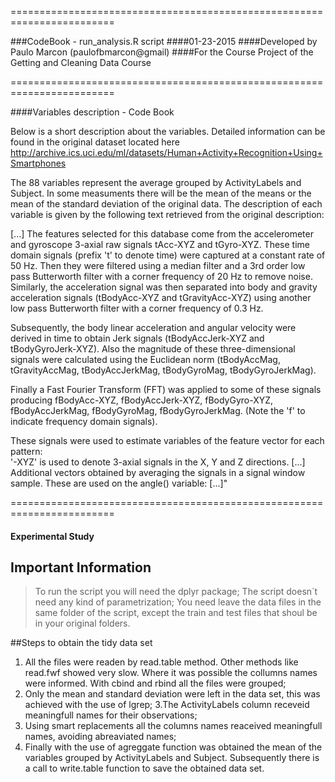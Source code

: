 ========================================================================

###CodeBook - run_analysis.R script
####01-23-2015
####Developed by Paulo Marcon (paulofbmarcon@gmail)
####For the Course Project of the Getting and Cleaning Data Course

========================================================================

####Variables description - Code Book

Below is a short description about the variables. Detailed information can be found in the original dataset located here http://archive.ics.uci.edu/ml/datasets/Human+Activity+Recognition+Using+Smartphones
 
 The 88 variables represent the average grouped by ActivityLabels and Subject. In some measuments there will be the mean of the means or the mean of the standard deviation of the original data. The description of each variable is given by the following text retrieved from the original description:
 
 [...]
The features selected for this database come from the accelerometer and gyroscope 3-axial raw signals tAcc-XYZ and tGyro-XYZ. These time domain signals (prefix 't' to denote time) were captured at a constant rate of 50 Hz. Then they were filtered using a median filter and a 3rd order low pass Butterworth filter with a corner frequency of 20 Hz to remove noise. Similarly, the acceleration signal was then separated into body and gravity acceleration signals (tBodyAcc-XYZ and tGravityAcc-XYZ) using another low pass Butterworth filter with a corner frequency of 0.3 Hz. 

Subsequently, the body linear acceleration and angular velocity were derived in time to obtain Jerk signals (tBodyAccJerk-XYZ and tBodyGyroJerk-XYZ). Also the magnitude of these three-dimensional signals were calculated using the Euclidean norm (tBodyAccMag, tGravityAccMag, tBodyAccJerkMag, tBodyGyroMag, tBodyGyroJerkMag). 

Finally a Fast Fourier Transform (FFT) was applied to some of these signals producing fBodyAcc-XYZ, fBodyAccJerk-XYZ, fBodyGyro-XYZ, fBodyAccJerkMag, fBodyGyroMag, fBodyGyroJerkMag. (Note the 'f' to indicate frequency domain signals). 

These signals were used to estimate variables of the feature vector for each pattern:  
'-XYZ' is used to denote 3-axial signals in the X, Y and Z directions.
[...]
Additional vectors obtained by averaging the signals in a signal window sample. These are used on the angle() variable:
[...]"
 

========================================================================
#### Experimental Study

## Important Information
>To run the script you will need the dplyr package;
>The script doesn`t need any kind of parametrization;
>You need leave the data files in the same folder of the script, except the train and test files that shoul be in your original folders.

##Steps to obtain the tidy data set

1. All the files were readen by read.table method. Other methods like read.fwf showed very slow. Where it was possible the collumns names were informed. With cbind and rbind all the files were grouped;
2. Only the mean and standard deviation were left in the data set, this was achieved with the use of lgrep;
3.The ActivityLabels column receveid meaningfull names for their observations;
4. Using smart replacements all the columns names reaceived meaningfull names, avoiding abreaviated names;
5. Finally with the use of agreggate function was obtained the mean of the variables grouped by ActivityLabels and Subject. Subsequently there is a call to write.table function to save the obtained data set.

